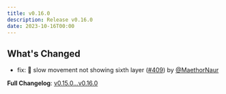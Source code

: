 ```yaml
---
title: v0.16.0
description: Release v0.16.0
date: 2023-10-16T00:00
---
```


## What's Changed

- fix: 🐛 slow movement not showing sixth layer ([#409](https://github.com/8VIM/8VIM/pull/409)) by [@MaethorNaur](https://github.com/MaethorNaur)

**Full Changelog**: [v0.15.0...v0.16.0](https://github.com/8VIM/8VIM/compare/v0.15.0...v0.16.0)
